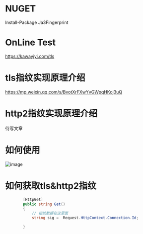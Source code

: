 # NUGET
Install-Package Ja3Fingerprint

# OnLine Test
https://kawayiyi.com/tls

# tls指纹实现原理介绍
https://mp.weixin.qq.com/s/BvotXrFXwYvGWpqHKoj3uQ

# http2指纹实现原理介绍
 待写文章
 
# 如何使用

![image](https://dimg04.c-ctrip.com/images/0v50f120009x0k3rw360F.png)

# 如何获取tls&http2指纹
```csharp
        [HttpGet]
        public string Get()
        {
            // 指纹数据在这里面
            string sig =  Request.HttpContext.Connection.Id;

        }
```
